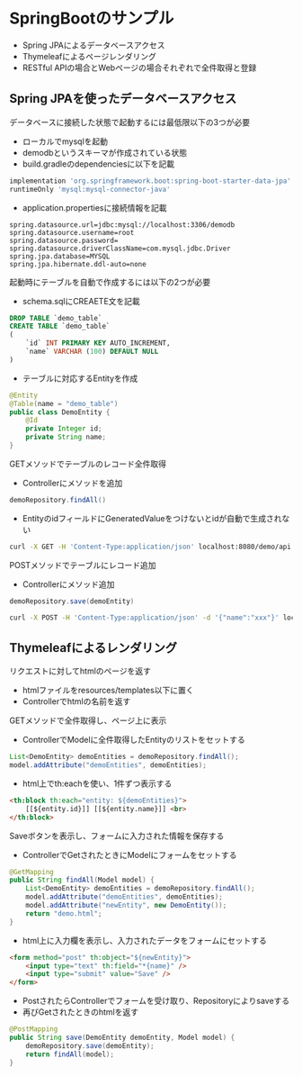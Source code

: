 # SpringBootのサンプル

- Spring JPAによるデータベースアクセス
- Thymeleafによるページレンダリング
- RESTful APIの場合とWebページの場合それぞれで全件取得と登録

## Spring JPAを使ったデータベースアクセス

データベースに接続した状態で起動するには最低限以下の3つが必要

- ローカルでmysqlを起動
- demodbというスキーマが作成されている状態
- build.gradleのdependenciesに以下を記載

```gradle
implementation 'org.springframework.boot:spring-boot-starter-data-jpa'
runtimeOnly 'mysql:mysql-connector-java'
```

- application.propertiesに接続情報を記載

```properties
spring.datasource.url=jdbc:mysql://localhost:3306/demodb
spring.datasource.username=root
spring.datasource.password=
spring.datasource.driverClassName=com.mysql.jdbc.Driver
spring.jpa.database=MYSQL
spring.jpa.hibernate.ddl-auto=none
```

起動時にテーブルを自動で作成するには以下の2つが必要

- schema.sqlにCREAETE文を記載

```sql
DROP TABLE `demo_table`
CREATE TABLE `demo_table`
(
    `id` INT PRIMARY KEY AUTO_INCREMENT,
    `name` VARCHAR (100) DEFAULT NULL
)
```

- テーブルに対応するEntityを作成

```java
@Entity
@Table(name = "demo_table")
public class DemoEntity {
    @Id
    private Integer id;
    private String name;
}
```

GETメソッドでテーブルのレコード全件取得

- Controllerにメソッドを追加

```java
demoRepository.findAll()
```

- EntityのidフィールドにGeneratedValueをつけないとidが自動で生成されない

```bash
curl -X GET -H 'Content-Type:application/json' localhost:8080/demo/api
```

POSTメソッドでテーブルにレコード追加

- Controllerにメソッド追加

```java
demoRepository.save(demoEntity)
```

```bash
curl -X POST -H 'Content-Type:application/json' -d '{"name":"xxx"}' localhost:8080/demo/api
```

## Thymeleafによるレンダリング

リクエストに対してhtmlのページを返す

- htmlファイルをresources/templates以下に置く
- Controllerでhtmlの名前を返す

GETメソッドで全件取得し、ページ上に表示

- ControllerでModelに全件取得したEntityのリストをセットする

```java
List<DemoEntity> demoEntities = demoRepository.findAll();
model.addAttribute("demoEntities", demoEntities);
```

- html上でth:eachを使い、1件ずつ表示する

```html
<th:block th:each="entity: ${demoEntities}">
    [[${entity.id}]] [[${entity.name}]] <br>
</th:block>
```

Saveボタンを表示し、フォームに入力された情報を保存する

- ControllerでGetされたときにModelにフォームをセットする

```java
@GetMapping
public String findAll(Model model) {
    List<DemoEntity> demoEntities = demoRepository.findAll();
    model.addAttribute("demoEntities", demoEntities);
    model.addAttribute("newEntity", new DemoEntity());
    return "demo.html";
}
```

- html上に入力欄を表示し、入力されたデータをフォームにセットする

```html
<form method="post" th:object="${newEntity}">
    <input type="text" th:field="*{name}" />
    <input type="submit" value="Save" />
</form>
```

- PostされたらControllerでフォームを受け取り、Repositoryによりsaveする
- 再びGetされたときのhtmlを返す

```java
@PostMapping
public String save(DemoEntity demoEntity, Model model) {
    demoRepository.save(demoEntity);
    return findAll(model);
}
```
